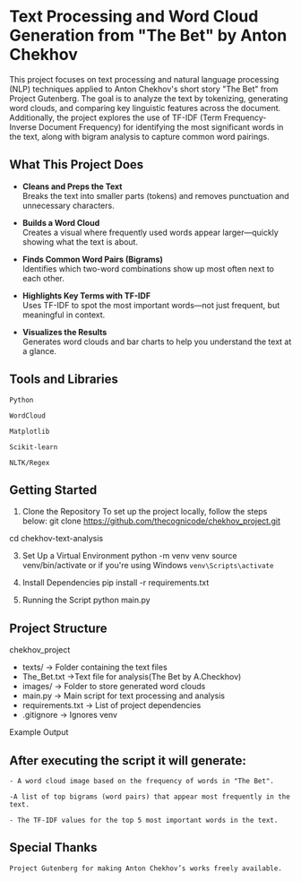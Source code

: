 # Text Processing and Word Cloud Generation from "The Bet" by Anton Chekhov




This project focuses on text processing and natural language processing (NLP) techniques applied to Anton Chekhov's short story "The Bet" from Project Gutenberg. The goal is to analyze the text by tokenizing, generating word clouds, and comparing key linguistic features across the document. Additionally, the project explores the use of TF-IDF (Term Frequency-Inverse Document Frequency) for identifying the most significant words in the text, along with bigram analysis to capture common word pairings.

##  What This Project Does

- **Cleans and Preps the Text**  
  Breaks the text into smaller parts (tokens) and removes punctuation and unnecessary characters.

- **Builds a Word Cloud**  
  Creates a visual where frequently used words appear larger—quickly showing what the text is about.

- **Finds Common Word Pairs (Bigrams)**  
  Identifies which two-word combinations show up most often next to each other.

- **Highlights Key Terms with TF-IDF**  
  Uses TF-IDF to spot the most important words—not just frequent, but meaningful in context.

- **Visualizes the Results**  
  Generates word clouds and bar charts to help you understand the text at a glance.



## Tools and Libraries

    Python

    WordCloud

    Matplotlib

    Scikit-learn

    NLTK/Regex

## Getting Started

1. Clone the Repository
To set up the project locally, follow the steps below:
git clone https://github.com/thecognicode/chekhov_project.git

cd chekhov-text-analysis

3. Set Up a Virtual Environment
python -m venv venv
source venv/bin/activate or if you're using Windows `venv\Scripts\activate`

4. Install Dependencies
pip install -r requirements.txt

5. Running the Script
   python main.py

  ## Project Structure

   chekhov_project
- texts/                -> Folder containing the text files
- The_Bet.txt           ->Text file for analysis(The Bet by A.Checkhov)
- images/               -> Folder to store generated word clouds
- main.py               -> Main script for text processing and analysis
- requirements.txt      -> List of project dependencies
- .gitignore            -> Ignores venv

Example Output

## After executing the script it will generate:

    - A word cloud image based on the frequency of words in "The Bet".

    -A list of top bigrams (word pairs) that appear most frequently in the text.

    - The TF-IDF values for the top 5 most important words in the text.

## Special Thanks

    Project Gutenberg for making Anton Chekhov’s works freely available.












